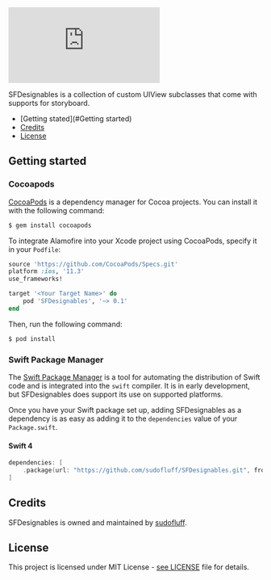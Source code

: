 ![SFDesignables: Elegant way to design your UI in storyboard](https://raw.githubusercontent.com/sudofluff/SSFDesignables/develop/sfdesignables.pdf)

SFDesignables is a collection of custom UIView subclasses that come with supports for storyboard.

- [Getting stated](#Getting started)
- [Credits](#Credits)
- [License](#License)

## Getting started

### Cocoapods

[CocoaPods](http://cocoapods.org) is a dependency manager for Cocoa projects. You can install it with the following command:
```bash
$ gem install cocoapods
```
To integrate Alamofire into your Xcode project using CocoaPods, specify it in your `Podfile`:
```ruby
source 'https://github.com/CocoaPods/Specs.git'
platform :ios, '11.3'
use_frameworks!

target '<Your Target Name>' do
    pod 'SFDesignables', '~> 0.1'
end
```
Then, run the following command:

```bash
$ pod install
```

### Swift Package Manager

The [Swift Package Manager](https://swift.org/package-manager/) is a tool for automating the distribution of Swift code and is integrated into the `swift` compiler. It is in early development, but SFDesignables does support its use on supported platforms.

Once you have your Swift package set up, adding SFDesignables as a dependency is as easy as adding it to the `dependencies` value of your `Package.swift`.

#### Swift 4

```swift
dependencies: [
    .package(url: "https://github.com/sudofluff/SFDesignables.git", from: "0.1.2")
]
```

## Credits

SFDesignables is owned and maintained by [sudofluff](https://github.com/sudofluff).

## License

This project is licensed under MIT License - [see LICENSE](https://github.com/sudofluff/SFDesignables/blob/master/LICENSE) file for details.
